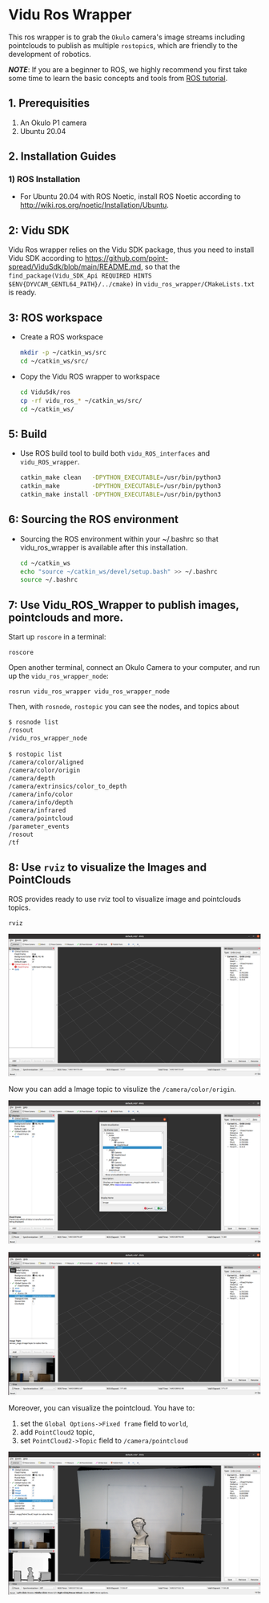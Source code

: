 # Vidu Ros Wrapper
This ros wrapper is to grab the `Okulo` camera's image streams including pointclouds to publish as multiple `rostopic`s, which are friendly to the development of robotics.

***NOTE***: If you are a beginner to ROS, we highly recommend you first take some time to learn the basic concepts and tools from [ROS tutorial](http://wiki.ros.org/ROS/Tutorials).
## 1. Prerequisities
1. An Okulo P1 camera 
2. Ubuntu 20.04

## 2. Installation Guides 

### 1) ROS Installation

* For Ubuntu 20.04 with ROS Noetic, install ROS Noetic according to http://wiki.ros.org/noetic/Installation/Ubuntu.

## 2: Vidu SDK
Vidu Ros wrapper relies on the Vidu SDK package, thus you need to install Vidu SDK according  to  https://github.com/point-spread/ViduSdk/blob/main/README.md, so that the `find_package(Vidu_SDK_Api REQUIRED HINTS $ENV{DYVCAM_GENTL64_PATH}/../cmake)` in `vidu_ros_wrapper/CMakeLists.txt` is ready.

## 3: ROS workspace
* Create a ROS workspace
    ```bash
    mkdir -p ~/catkin_ws/src
    cd ~/catkin_ws/src/
    ```
* Copy the Vidu ROS wrapper to workspace
    ```bash
    cd ViduSdk/ros
    cp -rf vidu_ros_* ~/catkin_ws/src/
    cd ~/catkin_ws/
    ```
## 5: Build
* Use ROS build tool to build both `vidu_ROS_interfaces` and `vidu_ROS_wrapper`.
    ```bash
    catkin_make clean   -DPYTHON_EXECUTABLE=/usr/bin/python3
    catkin_make         -DPYTHON_EXECUTABLE=/usr/bin/python3
    catkin_make install -DPYTHON_EXECUTABLE=/usr/bin/python3
    ```
## 6: Sourcing the ROS  environment
* Sourcing the ROS environment within your ~/.bashrc so that vidu_ros_wrapper is available after this installation.
    ```bash
    cd ~/catkin_ws
    echo "source ~/catkin_ws/devel/setup.bash" >> ~/.bashrc
    source ~/.bashrc
    ```

## 7: Use Vidu_ROS_Wrapper to publish images, pointclouds and more.
Start up `roscore` in a terminal:
```
roscore
```
Open another terminal, connect an Okulo Camera to your computer, and run up the `vidu_ros_wrapper_node`:
```
rosrun vidu_ros_wrapper vidu_ros_wrapper_node
```
Then, with `rosnode`, `rostopic` you can see the nodes, and topics about 
```
$ rosnode list
/rosout
/vidu_ros_wrapper_node

$ rostopic list
/camera/color/aligned
/camera/color/origin
/camera/depth
/camera/extrinsics/color_to_depth
/camera/info/color
/camera/info/depth
/camera/infrared
/camera/pointcloud
/parameter_events
/rosout
/tf
```
## 8: Use `rviz` to visualize the Images and PointClouds
ROS provides ready to use rviz tool to visualize image and pointclouds topics.
```
rviz
```

![rviz tool](figs/rviz_startup.png "RVIZ")

Now you can add a Image topic to visulize the `/camera/color/origin`.

![rviz tool](figs/rviz_add_camera_origin_image.png "add topic /camera/color/origin")

![rviz tool](figs/rviz_camera_origin_image.png "visualize /camera/color/origin")

Moreover, you can visualize the pointcloud. You have to:
1) set the `Global Options->Fixed frame` field to `world`,
2) add `PointCloud2` topic, 
3) set `PointCloud2->Topic` field to `/camera/pointcloud`

![rviz tool](figs/rviz_pointcloud2.png "visualize /camera/pointcloud")

